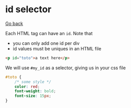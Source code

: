 # id selector

[Go back](..)

Each HTML tag can have an ``id``. Note that

* you can only add one id per div
* id values must be uniques in an HTML file

```html
<p id="toto">a text here</p>
```

We will use ``#my_id`` as a selector, giving us
in your css file

```css
#toto {
    /* some style */
    color: red;
    font-weight: bold;
    font-size: 15px;
}
```